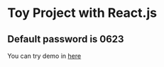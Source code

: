 # Toy Project with React.js
## Default password is 0623
You can try demo in [here](https://hohuns.github.io/InternetLogger/)
